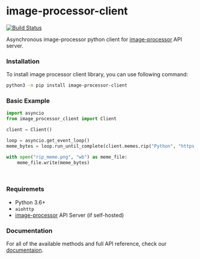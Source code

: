 # image-processor-client
[![Build Status](https://thecosmos.visualstudio.com/image-processor-client/_apis/build/status/image-processor-client?branchName=master)](https://thecosmos.visualstudio.com/image-processor-client/_build/latest?definitionId=8?branchName=master)

Asynchronous image-processor python client for [image-processor] API server.


### Installation
To install image processor client library, you can use following command:
```sh
python3 -m pip install image-processor-client
```

### Basic Example
```python
import asyncio
from image_processor_client import Client

client = Client()

loop = asyncio.get_event_loop()
meme_bytes = loop.run_until_complete(client.memes.rip("Python", "https://i.imgur.com/U5QR5SY.png"))

with open("rip_meme.png", "wb") as meme_file:
    meme_file.write(meme_bytes)
 
 
```


### Requiremets
* Python 3.6+
* `aiohttp`
* [image-processor] API Server (if self-hosted)


### Documentation
For all of the available methods and full API reference, check our [documentaion]. 

[image-processor]: https://github.com/thec0sm0s/image-processor
[documentaion]: https://image-processor-client.readthedocs.io/en/latest/
